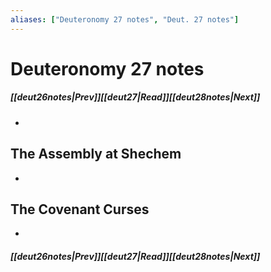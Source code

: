 ```yaml
---
aliases: ["Deuteronomy 27 notes", "Deut. 27 notes"]
---
```

# Deuteronomy 27 notes
##### <span class=arrow-left></span>[[deut26notes|Prev]]<span class=navigation-separator></span>[[deut27|Read]]<span class=navigation-separator></span>[[deut28notes|Next]]<span class=arrow-right></span>
- 
## The Assembly at Shechem
- 
## The Covenant Curses
- 
##### <span class=arrow-left></span>[[deut26notes|Prev]]<span class=navigation-separator></span>[[deut27|Read]]<span class=navigation-separator></span>[[deut28notes|Next]]<span class=arrow-right></span>